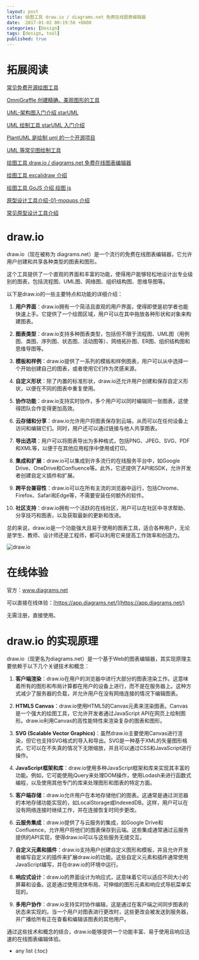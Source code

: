 ```yaml
---
layout: post
title: 绘图工具 draw.io / diagrams.net 免费在线图表编辑器
date:  2017-01-02 00:19:56 +0800
categories: [Design]
tags: [design, tool]
published: true 
---
```


# 拓展阅读

[常见免费开源绘图工具](https://houbb.github.io/2017/01/01/design-tool-01-overview)

[OmniGraffle 创建精确、美观图形的工具](https://houbb.github.io/2017/01/01/design-tool-02-omniGraffle-intro)

[UML-架构图入门介绍 starUML](https://houbb.github.io/2017/01/01/design-tool-03-uml-intro)

[UML 绘制工具 starUML 入门介绍](https://houbb.github.io/2017/01/01/design-tool-04-staruml-intro)

[PlantUML 是绘制 uml 的一个开源项目](https://houbb.github.io/2017/01/01/design-tool-04-uml-plantuml)

[UML 等常见图绘制工具](https://houbb.github.io/2017/01/01/design-tool-04-uml-tools)

[绘图工具 draw.io / diagrams.net 免费在线图表编辑器](https://houbb.github.io/2017/01/01/design-tool-05-draw-io-intro)

[绘图工具 excalidraw 介绍](https://houbb.github.io/2017/01/01/design-tool-06-excalidraw-intro)

[绘图工具 GoJS 介绍 绘图 js](https://houbb.github.io/2017/01/01/design-tool-07-go-js-intro)

[原型设计工具介绍-01-moqups 介绍](https://houbb.github.io/2017/01/01/design-tool-ui-design-01-moqups)

[常见原型设计工具介绍](https://houbb.github.io/2017/01/01/design-tool-ui-design)



# draw.io

draw.io（现在被称为 diagrams.net）是一个流行的免费在线图表编辑器，它允许用户创建和共享各种类型的图表和图形。

这个工具提供了一个直观的界面和丰富的功能，使得用户能够轻松地设计出专业级别的图表，包括流程图、UML图、网络图、组织结构图、思维导图等。

以下是draw.io的一些主要特点和功能的详细介绍：

1. **用户界面**：draw.io拥有一个简洁且直观的用户界面，使得即使是初学者也能快速上手。它提供了一个绘图区域，用户可以在其中拖放各种形状和对象来构建图表。

2. **图表类型**：draw.io支持多种图表类型，包括但不限于流程图、UML图（用例图、类图、序列图、状态图、活动图等）、网络拓扑图、ER图、组织结构图和思维导图等。

3. **模板和样例**：draw.io提供了一系列的模板和样例图表，用户可以从中选择一个开始创建自己的图表，或者使用它们作为灵感来源。

4. **自定义形状**：除了内置的标准形状，draw.io还允许用户创建和保存自定义形状，以便在不同的图表中重复使用。

5. **协作功能**：draw.io支持实时协作，多个用户可以同时编辑同一张图表，这使得团队合作变得更加高效。

6. **云存储和分享**：draw.io允许用户将图表保存到云端，从而可以在任何设备上访问和编辑它们。同时，用户还可以通过链接与他人共享图表。

7. **导出选项**：用户可以将图表导出为多种格式，包括PNG、JPEG、SVG、PDF和XML等，以便于在其他应用程序中使用或打印。

8. **集成和扩展**：draw.io可以集成到许多流行的在线服务平台中，如Google Drive、OneDrive和Confluence等。此外，它还提供了API和SDK，允许开发者创建自定义插件和扩展。

9. **跨平台兼容性**：draw.io可以在所有主流的浏览器中运行，包括Chrome、Firefox、Safari和Edge等，不需要安装任何额外的软件。

10. **社区支持**：draw.io拥有一个活跃的在线社区，用户可以在社区中寻求帮助、分享技巧和图表，以及获取最新的更新和改进。

总的来说，draw.io是一个功能强大且易于使用的图表工具，适合各种用户，无论是学生、教师、设计师还是工程师，都可以利用它来提高工作效率和创造力。

![draw.io](https://www.drawio.com/assets/svg/home-dia2.svg)

# 在线体验

官方：www.diagrams.net

可以直接在线体验：[https://app.diagrams.net/](https://app.diagrams.net/)

无需注册，直接使用。

# draw.io 的实现原理

draw.io（现更名为diagrams.net）是一个基于Web的图表编辑器，其实现原理主要依赖于以下几个关键技术和概念：

1. **客户端渲染**：draw.io在用户的浏览器中进行大部分的图表渲染工作。这意味着所有的图形和布局计算都在用户的设备上进行，而不是在服务器上。这种方式减少了服务器的负载，并允许用户在没有网络连接的情况下编辑图表。

2. **HTML5 Canvas**：draw.io使用HTML5的Canvas元素来渲染图表。Canvas是一个强大的绘图工具，它允许开发者通过JavaScript API在网页上绘制图形。draw.io利用Canvas的高性能特性来渲染复杂的图表和图形。

3. **SVG (Scalable Vector Graphics)**：虽然draw.io主要使用Canvas进行渲染，但它也支持SVG格式的导入和导出。SVG是一种基于XML的矢量图形格式，它可以在不失真的情况下无限缩放，并且可以通过CSS和JavaScript进行操作。

4. **JavaScript框架和库**：draw.io使用多种JavaScript框架和库来实现其丰富的功能。例如，它可能使用jQuery来处理DOM操作，使用Lodash来进行函数式编程，以及使用其他专门的库来处理图形和图表的特定方面。

5. **客户端存储**：draw.io允许用户在本地存储他们的图表。这通常是通过浏览器的本地存储功能实现的，如LocalStorage或IndexedDB。这样，用户可以在没有网络连接时继续工作，并在连接恢复时同步更改。

6. **云服务集成**：draw.io提供了与云服务的集成，如Google Drive和Confluence，允许用户将他们的图表保存到云端。这些集成通常通过云服务提供的API实现，使得draw.io可以与这些服务无缝交互。

7. **自定义元素和插件**：draw.io支持用户创建自定义图形和模板，并且允许开发者编写自定义的插件来扩展draw.io的功能。这些自定义元素和插件通常使用JavaScript编写，并在draw.io的环境中运行。

8. **响应式设计**：draw.io的界面设计为响应式，这意味着它可以适应不同大小的屏幕和设备。这是通过使用流体布局、可伸缩的图形元素和响应式导航菜单实现的。

9. **多用户协作**：draw.io支持实时协作编辑，这是通过在客户端之间同步图表的状态来实现的。当一个用户对图表进行更改时，这些更改会被发送到服务器，并广播给所有正在查看和编辑该图表的其他用户。

通过这些技术和概念的结合，draw.io能够提供一个功能丰富、易于使用且响应迅速的在线图表编辑体验。




* any list
{:toc}